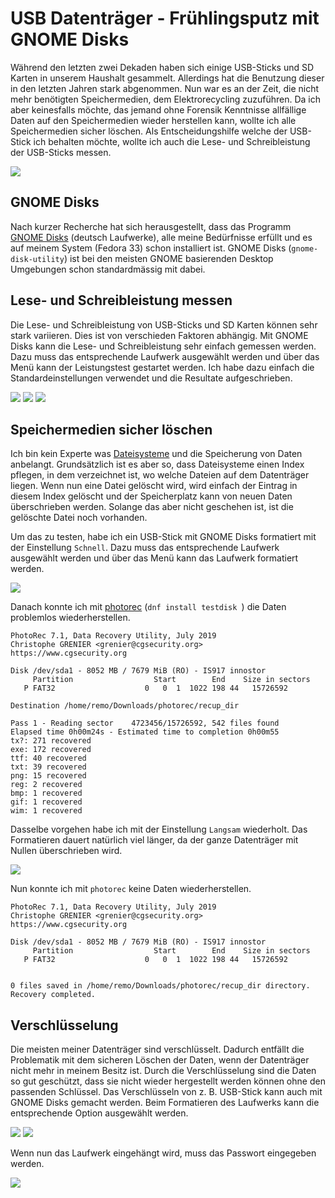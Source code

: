 # USB Datenträger - Frühlingsputz mit GNOME Disks
Während den letzten zwei Dekaden haben sich einige USB-Sticks und SD Karten in unserem Haushalt gesammelt. Allerdings hat die Benutzung dieser in den letzten Jahren stark abgenommen. Nun war es an der Zeit, die nicht mehr benötigten Speichermedien, dem Elektrorecycling zuzuführen.
Da ich aber keinesfalls möchte, das jemand ohne Forensik Kenntnisse allfällige Daten auf den Speichermedien wieder herstellen kann, wollte ich alle Speichermedien sicher löschen. Als Entscheidungshilfe welche der USB-Stick ich behalten möchte, wollte ich auch die Lese- und Schreibleistung der USB-Sticks messen.

![](GNOME_DiskUtility.png)

## GNOME Disks 
Nach kurzer Recherche hat sich herausgestellt, dass das Programm [GNOME Disks](https://de.wikipedia.org/wiki/Gnome_Disks) (deutsch Laufwerke), alle meine Bedürfnisse erfüllt und es auf meinem System (Fedora 33) schon installiert ist. GNOME Disks (`gnome-disk-utility`) ist bei den meisten GNOME basierenden Desktop Umgebungen schon standardmässig mit dabei.

## Lese- und Schreibleistung messen
Die Lese- und Schreibleistung von USB-Sticks und SD Karten können sehr stark variieren. Dies ist von verschieden Faktoren abhängig. Mit GNOME Disks kann die Lese- und Schreibleistung sehr einfach gemessen werden. Dazu muss das entsprechende Laufwerk ausgewählt werden und über das Menü kann der Leistungstest gestartet werden.
Ich habe dazu einfach die Standardeinstellungen verwendet und die Resultate aufgeschrieben.

![](performance.png)
![](performance_settings.png)
![](performance_test.png)

## Speichermedien sicher löschen
Ich bin kein Experte was [Dateisysteme](https://de.wikipedia.org/wiki/Dateisystem) und die Speicherung von Daten anbelangt. Grundsätzlich ist es aber so, dass Dateisysteme einen Index pflegen, in dem verzeichnet ist, wo welche Dateien auf dem Datenträger liegen. Wenn nun eine Datei gelöscht wird, wird einfach der Eintrag in diesem Index gelöscht und der Speicherplatz kann von neuen Daten überschrieben werden. Solange das aber nicht geschehen ist, ist die gelöschte Datei noch vorhanden. 

Um das zu testen, habe ich ein USB-Stick mit GNOME Disks formatiert mit der Einstellung `Schnell`. Dazu muss das entsprechende Laufwerk ausgewählt werden und über das Menü kann das Laufwerk formatiert werden.

![](format_fast.png)

Danach konnte ich mit [photorec](https://de.wikipedia.org/wiki/PhotoRec) (`dnf install testdisk `) die Daten problemlos wiederherstellen.

```
PhotoRec 7.1, Data Recovery Utility, July 2019
Christophe GRENIER <grenier@cgsecurity.org>
https://www.cgsecurity.org

Disk /dev/sda1 - 8052 MB / 7679 MiB (RO) - IS917 innostor
     Partition                  Start        End    Size in sectors
   P FAT32                    0   0  1  1022 198 44   15726592

Destination /home/remo/Downloads/photorec/recup_dir

Pass 1 - Reading sector    4723456/15726592, 542 files found
Elapsed time 0h00m24s - Estimated time to completion 0h00m55
tx?: 271 recovered
exe: 172 recovered
ttf: 40 recovered
txt: 39 recovered
png: 15 recovered
reg: 2 recovered
bmp: 1 recovered
gif: 1 recovered
wim: 1 recovered
```

Dasselbe vorgehen habe ich mit der Einstellung `Langsam` wiederholt. Das Formatieren dauert natürlich viel länger, da der ganze Datenträger mit Nullen überschrieben wird.

![](format_slow.png)

Nun konnte ich mit `photorec` keine Daten wiederherstellen.

```
PhotoRec 7.1, Data Recovery Utility, July 2019
Christophe GRENIER <grenier@cgsecurity.org>
https://www.cgsecurity.org

Disk /dev/sda1 - 8052 MB / 7679 MiB (RO) - IS917 innostor
     Partition                  Start        End    Size in sectors
   P FAT32                    0   0  1  1022 198 44   15726592


0 files saved in /home/remo/Downloads/photorec/recup_dir directory.
Recovery completed.
```

## Verschlüsselung
Die meisten meiner Datenträger sind verschlüsselt. Dadurch entfällt die Problematik mit dem sicheren Löschen der Daten, wenn der Datenträger nicht mehr in meinem Besitz ist. Durch die Verschlüsselung sind die Daten so gut geschützt, dass sie nicht wieder hergestellt werden können ohne den passenden Schlüssel. Das Verschlüsseln von z. B. USB-Stick kann auch mit GNOME Disks gemacht werden. Beim Formatieren des Laufwerks kann die entsprechende Option ausgewählt werden.

![](disk_encrypt.png)
![](disk_encrypt_pwd.png)

Wenn nun das Laufwerk eingehängt wird, muss das Passwort eingegeben werden.

![](disk_decrypt.png)
